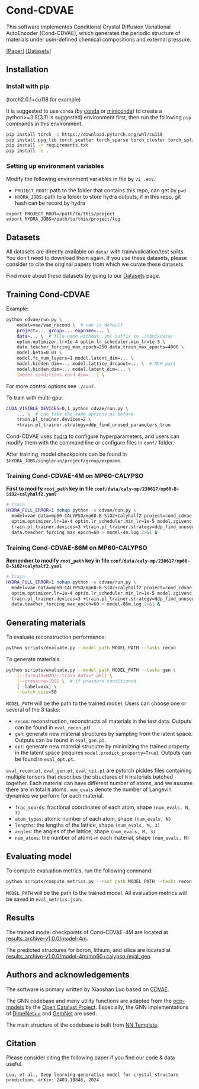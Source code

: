 # Cond-CDVAE

This software implementes Conditional Crystal Diffusion Variational AutoEncoder (Cond-CDVAE), which generates the periodic structure of materials under user-defined chemical compositions and external pressure.

[[Paper]](https://arxiv.org/abs/2403.10846) [[Datasets]](data/)

## Installation

### Install with pip

(torch2.0.1+cu118 for example)

It is suggested to use `conda` (by [conda](https://conda.io/docs/index.html) or [miniconda](https://docs.conda.io/en/latest/miniconda.html)) to create a python>=3.8(3.11 is suggested) environment first, then run the following `pip` commands in this environment.

```bash
pip install torch -i https://download.pytorch.org/whl/cu118
pip install pyg_lib torch_scatter torch_sparse torch_cluster torch_spline_conv -f https://data.pyg.org/whl/torch-2.0.0+cu118.html
pip install -r requirements.txt
pip install -e .
```

### Setting up environment variables

Modify the following environment variables in file by `vi .env`.

- `PROJECT_ROOT`: path to the folder that contains this repo, can get by `pwd`
- `HYDRA_JOBS`: path to a folder to store hydra outputs, if in this repo, git hash can be record by hydra

```env
export PROJECT_ROOT=/path/to/this/project
export HYDRA_JOBS=/path/to/this/project/log
```

## Datasets

All datasets are directly available on `data/` with train/valication/test splits. You don't need to download them again. If you use these datasets, please consider to cite the original papers from which we curate these datasets.

Find more about these datasets by going to our [Datasets](data/) page.

## Training Cond-CDVAE

Example:

```bash
python cdvae/run.py \
    model=vae/vae_nocond \  # vae is default
    project=... group=... expname=... \
    data=... \  # file name without .yml suffix in ./conf/data/
    optim.optimizer.lr=1e-4 optim.lr_scheduler.min_lr=1e-5 \
    data.teacher_forcing_max_epoch=250 data.train_max_epochs=4000 \
    model.beta=0.01 \
    model.fc_num_layers=1 model.latent_dim=... \
    model.hidden_dim=... model.lattice_dropout=... \  # MLP part
    model.hidden_dim=... model.latent_dim=... \
    [model.conditions.cond_dim=...] \
```

For more control options see `./conf`.

To train with multi-gpu:

```bash
CUDA_VISIBLE_DEVICES=0,1 python cdvae/run.py \
    ... \  # can take the same options as before
    train.pl_trainer.devices=2 \
    +train.pl_trainer.strategy=ddp_find_unused_parameters_true
```

Cond-CDVAE uses [hydra](https://hydra.cc) to configure hyperparameters, and users can
modify them with the command line or configure files in `conf/` folder.

After training, model checkpoints can be found in `$HYDRA_JOBS/singlerun/project/group/expname`.

### Training Cond-CDVAE-4M on MP60-CALYPSO

**First to modify `root_path` key in file `conf/data/caly-mp/230617/mp60-B-SiO2+calyhalf2.yaml`**

```bash
# Train
HYDRA_FULL_ERROR=1 nohup python -u cdvae/run.py \
  model=vae data=mp60-CALYPSO/mp60-B-SiO2+calyhalf2 project=cond_cdvae group=mp60-calypso expname=model-4m \
  optim.optimizer.lr=1e-4 optim.lr_scheduler.min_lr=1e-5 model.zgivenc.no_mlp=False model.predict_property=False model.encoder.hidden_channels=128 model.encoder.int_emb_size=128 model.encoder.out_emb_channels=128 model.latent_dim=128 model.encoder.num_blocks=4 model.decoder.num_blocks=4 model.conditions.types.pressure.n_basis=80 model.conditions.types.pressure.stop=5 \
  train.pl_trainer.devices=3 +train.pl_trainer.strategy=ddp_find_unused_parameters_true model.prec=32 \
  data.teacher_forcing_max_epoch=60 > model-4m.log 2>&1 &
```

### Training Cond-CDVAE-86M on MP60-CALYPSO

**Remember to modify `root_path` key in file `conf/data/caly-mp/230617/mp60-B-SiO2+calyhalf2.yaml`**

```bash
# Train
HYDRA_FULL_ERROR=1 nohup python -u cdvae/run.py \
  model=vae data=mp60-CALYPSO/mp60-B-SiO2+calyhalf2 project=cond_cdvae group=mp60-calypso expname=model-86m \
  optim.optimizer.lr=1e-4 optim.lr_scheduler.min_lr=1e-5 model.zgivenc.no_mlp=False model.predict_property=False model.encoder.hidden_channels=512 model.encoder.int_emb_size=256 model.encoder.out_emb_channels=512 model.latent_dim=512 model.encoder.num_blocks=6 model.decoder.hidden_dim=512 model.decoder.num_blocks=6 model.conditions.types.pressure.n_basis=80 model.conditions.types.pressure.stop=5 \
  train.pl_trainer.devices=3 +train.pl_trainer.strategy=ddp_find_unused_parameters_true model.prec=32 \
  data.teacher_forcing_max_epoch=60 > model-86m.log 2>&1 &
```

## Generating materials

To evaluate reconstruction performance:

```bash
python scripts/evaluate.py --model_path MODEL_PATH --tasks recon
```

To generate materials:

```bash
python scripts/evaluate.py --model_path MODEL_PATH --tasks gen \
    [--formula=H2O/--train_data=*.pkl] \
    [--pressure=100] \  # if pressure conditioned
    [--label=xxx] \
    --batch_size=50
```

`MODEL_PATH` will be the path to the trained model. Users can choose one or several of the 3 tasks:

- `recon`: reconstruction, reconstructs all materials in the test data. Outputs can be found in `eval_recon.pt`l
- `gen`: generate new material structures by sampling from the latent space. Outputs can be found in `eval_gen.pt`.
- `opt`: generate new material strucutre by minimizing the trained property in the latent space (requires `model.predict_property=True`). Outputs can be found in `eval_opt.pt`.

`eval_recon.pt`, `eval_gen.pt`, `eval_opt.pt` are pytorch pickles files containing multiple tensors that describes the structures of `M` materials batched together. Each material can have different number of atoms, and we assume there are in total `N` atoms. `num_evals` denote the number of Langevin dynamics we perform for each material.

- `frac_coords`: fractional coordinates of each atom, shape `(num_evals, N, 3)`
- `atom_types`: atomic number of each atom, shape `(num_evals, N)`
- `lengths`: the lengths of the lattice, shape `(num_evals, M, 3)`
- `angles`: the angles of the lattice, shape `(num_evals, M, 3)`
- `num_atoms`: the number of atoms in each material, shape `(num_evals, M)`

## Evaluating model

To compute evaluation metrics, run the following command:

```bash
python scripts/compute_metrics.py --root_path MODEL_PATH --tasks recon gen opt
```

`MODEL_PATH` will be the path to the trained model. All evaluation metrics will be saved in `eval_metrics.json`.

## Results

The trained model checkpoints of Cond-CDVAE-4M are located at [results_archive-v1.0.0/model-4m](https://github.com/ixsluo/cond-cdvae/tree/main/results_archive-v1.0.0/model-4m).

The predicted structures for boron, lithium, and silica are located at [results_archive-v1.0.0/model-4m/mp60+calypso
/eval_gen](https://github.com/ixsluo/cond-cdvae/tree/main/results_archive-v1.0.0/model-4m/mp60%2Bcalypso/eval_gen).


## Authors and acknowledgements

The software is primary written by Xiaoshan Luo based on [CDVAE](https://github.com/txie-93/cdvae).

The GNN codebase and many utility functions are adapted from the [ocp-models](https://github.com/Open-Catalyst-Project/ocp) by the [Open Catalyst Project](https://opencatalystproject.org/). Especially, the GNN implementations of [DimeNet++](https://arxiv.org/abs/2011.14115) and [GemNet](https://arxiv.org/abs/2106.08903) are used.

The main structure of the codebase is built from [NN Template](https://github.com/lucmos/nn-template).

## Citation

Please consider citing the following paper if you find our code & data useful.

```text
Luo, et al., Deep learning generative model for crystal structure prediction, arXiv: 2403.10846, 2024
```

